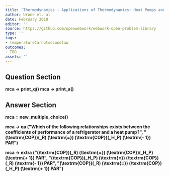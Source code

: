 ```yaml
---
title: 'Thermodynamics - Applications of Thermodynamics: Heat Pumps and Refrigerators'
author: Urone et. al
date: February 2018
editor: ''
source: https://github.com/openwebwork/webwork-open-problem-library
type: ''
tags:
- temperatureCarnotsecondlaw
outcomes:
- TBD
assets: ''
---
```


## Question Section 

<b>
 mca -> print_q()
 mca -> print_a()


## Answer Section

mca = new_multiple_choice()

mca -> qa ("Which of the following relationships exists between the coefficients of performance of a refrigerator and a heat pump?", "\(\textrm{COP}\)\(_R\) \(\textrm{=}\) \(\textrm{COP}\)\(_H_P\) \(\textrm{- 1}\) PAR")

mca -> extra ("\(\textrm{COP}\)\(_R\) \(\textrm{=}\) \(\textrm{COP}\)\(_H_P\) \(\textrm{+ 1}\) PAR", "\(\textrm{COP}\)\(_H_P\) \(\textrm{=}\) \(\textrm{COP}\)\(_R\) \(\textrm{- 1}\) PAR", "\(\textrm{COP}\)\(_R\) \(\textrm{=}\) \(\textrm{COP}\)\(_H_P\) \(\textrm{+ 1}\) PAR")